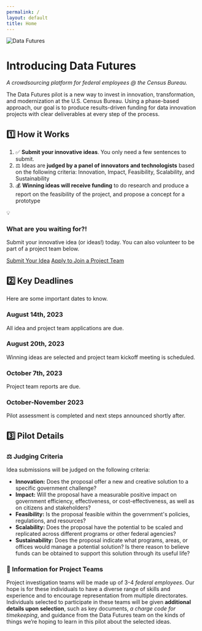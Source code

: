 ```yaml
---
permalink: /
layout: default
title: Home
---
```

<img src="{{ site.baseurl }}/assets/img/data-futures-logo.png" alt="Data Futures" class="site-logo">
<h1 class="site-page-title">Introducing Data Futures</h1>
<p class="site-page-subtitle"><em>A crowdsourcing platform for federal employees @ the Census Bureau.</em></p>
<p>
	The Data Futures pilot is a new way to invest in innovation, transformation, and modernization at the U.S. Census Bureau. Using a phase-based approach, our goal is to produce results-driven funding for data innovation projects with clear deliverables at every step of the process.
</p>
<section>
	<h2>1️⃣ How it Works</h2>
	<ol>
		<li>✅ <strong>Submit your innovative ideas</strong>. You only need a few sentences to submit.</li>
		<li>⚖️ Ideas are <strong>judged by a panel of innovators and technologists</strong> based on the following criteria: Innovation, Impact, Feasibility, Scalability, and Sustainability</li>
		<li>💰 <strong>Winning ideas will receive funding</strong> to do research and produce a report on the feasibility of the project, and propose a concept for a prototype</li>
	</ol>
	<div class="cta-container grid-container">
		<div class="col emoji-col">💡</div>
		<div class="col">
			<h3>What are you waiting for?!</h3>
			<p>Submit your innovative idea (or ideas!) today. You can also volunteer to be part of a project team below.</p>
			<a class="button" href="https://airtable.com/appbHalGlnbgesWMy/shrVFf5AOiYfseJ0m" target="_blank">Submit Your Idea</a>
			<a class="button" href="https://airtable.com/appbHalGlnbgesWMy/shrJR9AAOjchxQLlP" target="_blank">Apply to Join a Project Team</a>
		</div>
	</div>
</section>
<section class="section-deadlines">
	<div class="grid-container">
		<div class="col">
			<h2>2️⃣ Key Deadlines</h2>
			<p>Here are some important dates to know.</p>
		</div>
		<div class="col">
			<div class="milestone">
				<h3>August 14th, 2023</h3>
				<p>All idea and project team applications are due.</p>
			</div>
			<div class="milestone">
				<h3>August 20th, 2023</h3>
				<p>Winning ideas are selected and project team kickoff meeting is scheduled.</p>
			</div>
			<div class="milestone">
				<h3>October 7th, 2023</h3>
				<p>Project team reports are due.</p>
			</div>
			<div class="milestone">
				<h3>October-November 2023</h3>
				<p>Pilot assessment is completed and next steps announced shortly after.</p>
			</div>
		</div>
	</div>
</section>
<section class="pilot-details">
	<h2>3️⃣ Pilot Details</h2>
	<h3>⚖️ Judging Criteria</h3>
	<p>Idea submissions will be judged on the following criteria:</p>
	<ul>
		<li><strong>Innovation:</strong> Does the proposal offer a new and creative solution to a specific government challenge?</li>
		<li><strong>Impact:</strong> Will the proposal have a measurable positive impact on government efficiency, effectiveness, or cost-effectiveness, as well as on citizens and stakeholders?</li>
		<li><strong>Feasibility:</strong> Is the proposal feasible within the government's policies, regulations, and resources?</li>
		<li><strong>Scalability:</strong> Does the proposal have the potential to be scaled and replicated across different programs or other federal agencies?</li>
		<li><strong>Sustainability:</strong> Does the proposal indicate what programs, areas, or offices would manage a potential solution? Is there reason to believe funds can be obtained to support this solution through its useful life?</li>
	</ul>
	<h3>🚀 Information for Project Teams</h3>
	<p>Project investigation teams will be made up of 3-4 <em>federal employees</em>. Our hope is for these individuals to have a diverse range of skills and experience and to encourage representation from multiple directorates. Individuals selected to participate in these teams will be given <strong>additional details upon selection</strong>, such as key documents, <em>a charge code for timekeeping</em>, and guidance from the Data Futures team on the kinds of things we’re hoping to learn in this pilot about the selected ideas.</p>
</section>